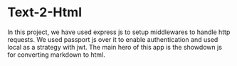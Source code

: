 # Text-2-Html

In this project, we have used express js to setup middlewares to handle http requests.
We used passport js over it to enable authentication and used local as a strategy with jwt.
The main hero of this app is the showdown js for converting markdown to html.
